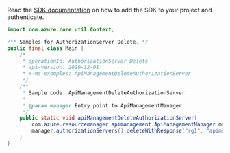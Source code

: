 Read the [SDK documentation](https://github.com/Azure/azure-sdk-for-java/blob/azure-resourcemanager-apimanagement_1.0.0-beta.2/sdk/apimanagement/azure-resourcemanager-apimanagement/README.md) on how to add the SDK to your project and authenticate.

```java
import com.azure.core.util.Context;

/** Samples for AuthorizationServer Delete. */
public final class Main {
    /*
     * operationId: AuthorizationServer_Delete
     * api-version: 2020-12-01
     * x-ms-examples: ApiManagementDeleteAuthorizationServer
     */
    /**
     * Sample code: ApiManagementDeleteAuthorizationServer.
     *
     * @param manager Entry point to ApiManagementManager.
     */
    public static void apiManagementDeleteAuthorizationServer(
        com.azure.resourcemanager.apimanagement.ApiManagementManager manager) {
        manager.authorizationServers().deleteWithResponse("rg1", "apimService1", "newauthServer2", "*", Context.NONE);
    }
}
```
